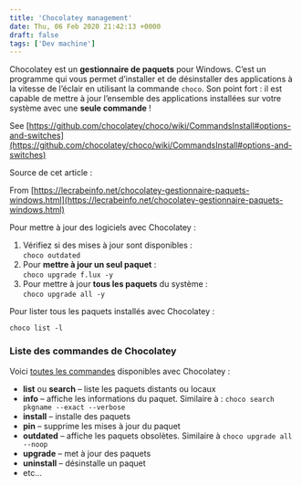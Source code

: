 ```yaml
---
title: 'Chocolatey management'
date: Thu, 06 Feb 2020 21:42:13 +0000
draft: false
tags: ['Dev machine']
---
```


Chocolatey est un **gestionnaire de paquets** pour Windows. C’est un programme qui vous permet d’installer et de désinstaller des applications à la vitesse de l’éclair en utilisant la commande `choco`. Son point fort : il est capable de mettre à jour l’ensemble des applications installées sur votre système avec une **seule commande** !

See [https://github.com/chocolatey/choco/wiki/CommandsInstall#options-and-switches](https://github.com/chocolatey/choco/wiki/CommandsInstall#options-and-switches)

Source de cet article :

From [https://lecrabeinfo.net/chocolatey-gestionnaire-paquets-windows.html](https://lecrabeinfo.net/chocolatey-gestionnaire-paquets-windows.html)

Pour mettre à jour des logiciels avec Chocolatey :

1.  Vérifiez si des mises à jour sont disponibles :  
    `choco outdated`
2.  Pour **mettre à jour un seul paquet** :  
    `choco upgrade f.lux -y`[](https://lecrabeinfo.net/app/uploads/2017/08/chocolatey-gestionnaire-paquets-windows-installer-logiciels-applications-ligne-commande-mise-a-jour-logiciel-59a2f65da2fad.png)
3.  Pour mettre à jour **tous les paquets** du système :  
    `choco upgrade all -y`

Pour lister tous les paquets installés avec Chocolatey :

```
choco list -l
```

### Liste des commandes de Chocolatey

Voici [toutes les commandes](https://chocolatey.org/docs/commands-reference) disponibles avec Chocolatey :

*   **list** ou **search** – liste les paquets distants ou locaux
*   **info** – affiche les informations du paquet. Similaire à : `choco search pkgname --exact --verbose`
*   **install** – installe des paquets
*   **pin** – supprime les mises à jour du paquet
*   **outdated** – affiche les paquets obsolètes. Similaire à `choco upgrade all --noop`
*   **upgrade** – met à jour des paquets
*   **uninstall** – désinstalle un paquet
*   etc...